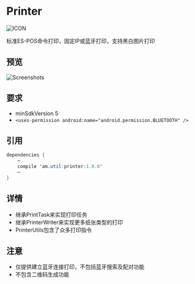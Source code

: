 # Printer
![ICON](https://github.com/AlexMofer/ProjectX/blob/master/printer/icon.png)

标准ES-POS命令打印，固定IP或蓝牙打印，支持黑白图片打印
## 预览
![Screenshots](https://github.com/AlexMofer/ProjectX/blob/master/printer/screenshot.png)
## 要求
- minSdkVersion 5
- ```<uses-permission android:name="android.permission.BLUETOOTH" />```

## 引用
```java
dependencies {
    ⋯
    compile 'am.util:printer:1.0.0'
    ⋯
}
```
## 详情
- 继承PrintTask来实现打印任务
- 继承PrinterWriter来实现更多纸张类型的打印
- PrinterUtils包含了众多打印指令

## 注意
- 仅提供建立蓝牙连接打印，不包括蓝牙搜索及配对功能
- 不包含二维码生成功能